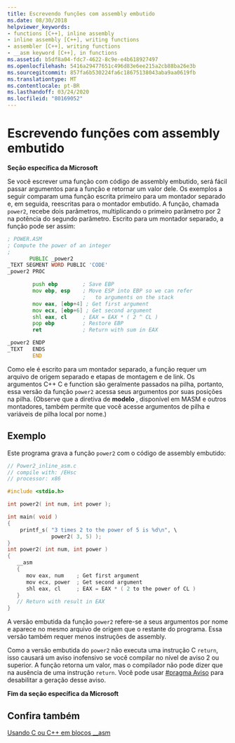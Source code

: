 ```yaml
---
title: Escrevendo funções com assembly embutido
ms.date: 08/30/2018
helpviewer_keywords:
- functions [C++], inline assembly
- inline assembly [C++], writing functions
- assembler [C++], writing functions
- __asm keyword [C++], in functions
ms.assetid: b5df8a04-fdc7-4622-8c9e-e4b618927497
ms.openlocfilehash: 5416a29477651c496d83e6ee215a2cb88ba26e3b
ms.sourcegitcommit: 857fa6b530224fa6c18675138043aba9aa0619fb
ms.translationtype: MT
ms.contentlocale: pt-BR
ms.lasthandoff: 03/24/2020
ms.locfileid: "80169052"
---
```

# <a name="writing-functions-with-inline-assembly"></a>Escrevendo funções com assembly embutido

**Seção específica da Microsoft**

Se você escrever uma função com código de assembly embutido, será fácil passar argumentos para a função e retornar um valor dele. Os exemplos a seguir comparam uma função escrita primeiro para um montador separado e, em seguida, reescritas para o montador embutido. A função, chamada `power2`, recebe dois parâmetros, multiplicando o primeiro parâmetro por 2 na potência do segundo parâmetro. Escrito para um montador separado, a função pode ser assim:

```asm
; POWER.ASM
; Compute the power of an integer
;
       PUBLIC _power2
_TEXT SEGMENT WORD PUBLIC 'CODE'
_power2 PROC

        push ebp        ; Save EBP
        mov ebp, esp    ; Move ESP into EBP so we can refer
                        ;   to arguments on the stack
        mov eax, [ebp+4] ; Get first argument
        mov ecx, [ebp+6] ; Get second argument
        shl eax, cl     ; EAX = EAX * ( 2 ^ CL )
        pop ebp         ; Restore EBP
        ret             ; Return with sum in EAX

_power2 ENDP
_TEXT   ENDS
        END
```

Como ele é escrito para um montador separado, a função requer um arquivo de origem separado e etapas de montagem e de link. Os argumentos C++ C e function são geralmente passados na pilha, portanto, essa versão da função `power2` acessa seus argumentos por suas posições na pilha. (Observe que a diretiva de **modelo** , disponível em MASM e outros montadores, também permite que você acesse argumentos de pilha e variáveis de pilha local por nome.)

## <a name="example"></a>Exemplo

Este programa grava a função `power2` com o código de assembly embutido:

```cpp
// Power2_inline_asm.c
// compile with: /EHsc
// processor: x86

#include <stdio.h>

int power2( int num, int power );

int main( void )
{
    printf_s( "3 times 2 to the power of 5 is %d\n", \
              power2( 3, 5) );
}
int power2( int num, int power )
{
   __asm
   {
      mov eax, num    ; Get first argument
      mov ecx, power  ; Get second argument
      shl eax, cl     ; EAX = EAX * ( 2 to the power of CL )
   }
   // Return with result in EAX
}
```

A versão embutida da função `power2` refere-se a seus argumentos por nome e aparece no mesmo arquivo de origem que o restante do programa. Essa versão também requer menos instruções de assembly.

Como a versão embutida do `power2` não executa uma instrução C `return`, isso causará um aviso inofensivo se você compilar no nível de aviso 2 ou superior. A função retorna um valor, mas o compilador não pode dizer que na ausência de uma instrução `return`. Você pode usar [#pragma Aviso](../../preprocessor/warning.md) para desabilitar a geração desse aviso.

**Fim da seção específica da Microsoft**

## <a name="see-also"></a>Confira também

[Usando C ou C++ em blocos __asm](../../assembler/inline/using-c-or-cpp-in-asm-blocks.md)<br/>
